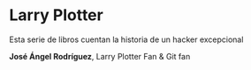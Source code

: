 # Larry Plotter
Esta serie de libros cuentan la historia de un hacker excepcional

**José Ángel Rodríguez**, Larry Plotter Fan & Git fan
